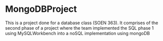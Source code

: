 # MongoDBProject
This is a project done for a database class (SOEN 363). It comprises of the second phase of a project where the team implemented the SQL phase 1 using MySQLWorkbench into a noSQL implementation using mongoDB
